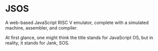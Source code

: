 # JSOS

A web-based JavaScript RISC V emulator, complete with a simulated machine, assembler, and compiler.

At first glance, one might think the title stands for JavaScript OS, but in reality, it stands for Jank, SOS.
